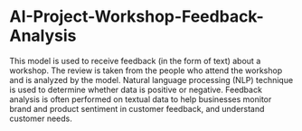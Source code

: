 # AI-Project-Workshop-Feedback-Analysis

This model is used to receive feedback (in the form of text) about a workshop. The review is taken from the people who attend the workshop and is analyzed by the model. Natural language processing (NLP) technique is used to determine whether data is positive or negative. Feedback analysis is often performed on textual data to help businesses monitor brand and product sentiment in customer feedback, and understand customer needs.
